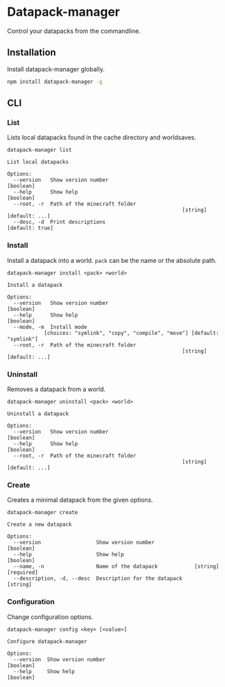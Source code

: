 # Datapack-manager

Control your datapacks from the commandline.

## Installation

Install datapack-manager globally.

```bash
npm install datapack-manager -g
```

## CLI

### List

Lists local datapacks found in the cache directory and worldsaves.

```
datapack-manager list

List local datapacks

Options:
  --version   Show version number                                      [boolean]
  --help      Show help                                                [boolean]
  --root, -r  Path of the minecraft folder
                                                         [string] [default: ...]
  --desc, -d  Print descriptions                                 [default: true]
```

### Install

Install a datapack into a world. `pack` can be the name or the absolute path.

```
datapack-manager install <pack> <world>

Install a datapack

Options:
  --version   Show version number                                      [boolean]
  --help      Show help                                                [boolean]
  --mode, -m  Install mode
            [choices: "symlink", "copy", "compile", "move"] [default: "symlink"]
  --root, -r  Path of the minecraft folder
                                                         [string] [default: ...]
```

### Uninstall

Removes a datapack from a world.

```
datapack-manager uninstall <pack> <world>

Uninstall a datapack

Options:
  --version   Show version number                                      [boolean]
  --help      Show help                                                [boolean]
  --root, -r  Path of the minecraft folder
                                                         [string] [default: ...]
```

### Create

Creates a minimal datapack from the given options.

```
datapack-manager create

Create a new datapack

Options:
  --version                  Show version number                       [boolean]
  --help                     Show help                                 [boolean]
  --name, -n                 Name of the datapack            [string] [required]
  --description, -d, --desc  Description for the datapack               [string]
```

### Configuration

Change configuration options.

```
datapack-manager config <key> [<value>]

Configure datapack-manager

Options:
  --version  Show version number                                       [boolean]
  --help     Show help                                                 [boolean]
```

